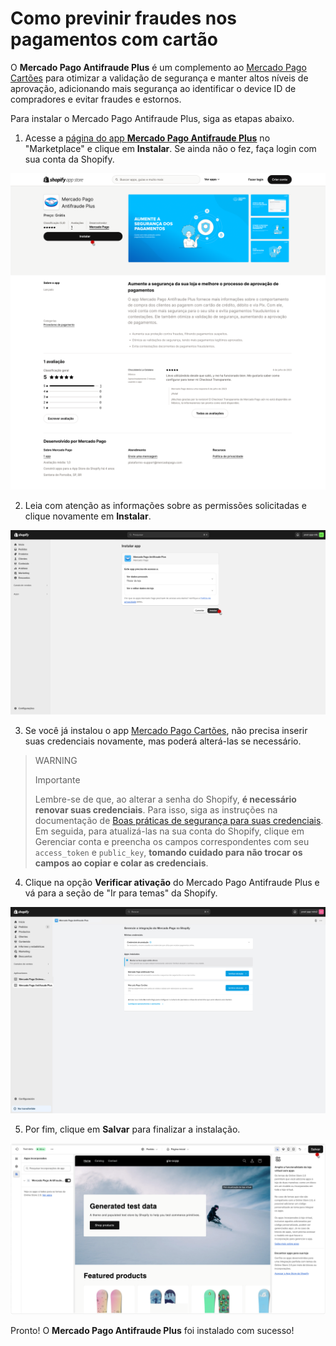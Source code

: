 # Como previnir fraudes nos pagamentos com cartão

O **Mercado Pago Antifraude Plus** é um complemento ao [Mercado Pago Cartões](/developers/pt/docs/shopify/integration-configuration/checkout-cards) para otimizar a validação de segurança e manter altos níveis de aprovação, adicionando mais segurança ao identificar o device ID de compradores e evitar fraudes e estornos.

Para instalar o Mercado Pago Antifraude Plus, siga as etapas abaixo.

1. Acesse a [página do app **Mercado Pago Antifraude Plus**](https://apps.shopify.com/mercado-pago-antifraud-plus) no "Marketplace" e clique em **Instalar**. Se ainda não o fez, faça login com sua conta da Shopify.

![antifraude plus 0](/images/shopify/antifraude-plus-0-pt.png)

2. Leia com atenção as informações sobre as permissões solicitadas e clique novamente em **Instalar**.

![antifraude plus 2](/images/shopify/antifraude-plus-2-pt.png)

3. Se você já instalou o app [Mercado Pago Cartões](/developers/pt/docs/shopify/integration-configuration/checkout-cards), não precisa inserir suas credenciais novamente, mas poderá alterá-las se necessário. 

> WARNING
>
> Importante
>
> Lembre-se de que, ao alterar a senha do Shopify, **é necessário renovar suas credenciais**. Para isso, siga as instruções na documentação de [Boas práticas de segurança para suas credenciais](/developers/pt/docs/shopify/best-practices/credentials-best-practices/secure-credentials). Em seguida, para atualizá-las na sua conta do Shopify, clique em Gerenciar conta e preencha os campos correspondentes com seu `access_token` e `public_key`, **tomando cuidado para não trocar os campos ao copiar e colar as credenciais**.

4. Clique na opção **Verificar ativação** do Mercado Pago Antifraude Plus e vá para a seção de "Ir para temas" da Shopify.

![antifraude plus 3](/images/shopify/antifraude-plus-3-pt.png)

5. Por fim, clique em **Salvar** para finalizar a instalação.

![antifraude plus 4](/images/shopify/antifraude-plus-4-pt.png)

Pronto! O **Mercado Pago Antifraude Plus** foi instalado com sucesso!